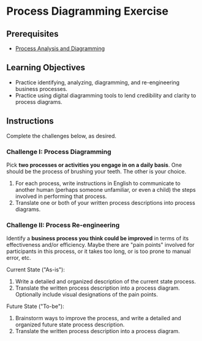 # Process Diagramming Exercise

## Prerequisites
  + [Process Analysis and Diagramming](./../../notes/info-systems/processes.md)

## Learning Objectives

  + Practice identifying, analyzing, diagramming, and re-engineering business processes.
  + Practice using digital diagramming tools to lend credibility and clarity to process diagrams.

## Instructions

Complete the challenges below, as desired.

### Challenge I: Process Diagramming

Pick **two processes or activities you engage in on a daily basis**. One should be the process of brushing your teeth. The other is your choice.

  1. For each process, write instructions in English to communicate to another human (perhaps someone unfamiliar, or even a child) the steps involved in performing that process.
  2. Translate one or both of your written process descriptions into process diagrams.

### Challenge II: Process Re-engineering

Identify a **business process you think could be improved** in terms of its effectiveness and/or efficiency. Maybe there are "pain points" involved for participants in this process, or it takes too long, or is too prone to manual error, etc.

Current State ("As-is"):

  1. Write a detailed and organized description of the current state process.
  2. Translate the written process description into a process diagram. Optionally include visual designations of the pain points.

Future State ("To-be"):

  1. Brainstorm ways to improve the process, and write a detailed and organized future state process description.
  2. Translate the written process description into a process diagram.
